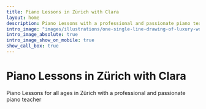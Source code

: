 ```yaml
---
title: Piano Lessons in Zürich with Clara
layout: home
description: Piano Lessons with a professional and passionate piano teacher in Zürich Oerlikon and home visits in Zürich
intro_image: "images/illustrations/one-single-line-drawing-of-luxury-wooden-grand-piano-modern-classical-music-instruments-concept-continuous-line-draw-design-illustration-graphic-vector.jpg"
intro_image_absolute: true
intro_image_show_on_mobile: true
show_call_box: true
---
```


# Piano Lessons in Zürich with Clara

Piano Lessons for all ages in Zürich with a professional and passionate piano teacher 
